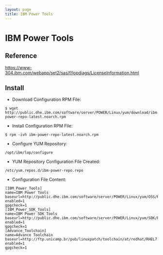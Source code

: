 ```yaml
---
layout: page
title: IBM Power Tools
---
```

# IBM Power Tools

## Reference

https://www-304.ibm.com/webapp/set2/sas/f/lopdiags/LicenseInformation.html

## Install

* Download Configuration RPM File:
```
$ wget http://public.dhe.ibm.com/software/server/POWER/Linux/yum/download/ibm-power-repo-latest.noarch.rpm
```
* Install Configuration RPM File:
```
$ rpm -ivh ibm-power-repo-latest.noarch.rpm
```
* Configure YUM Repository:
```
/opt/ibm/lop/configure
```
* YUM Repository Configuration File Created:
```
/etc/yum.repos.d/ibm-power-repo.repo
```
* Configuration File Content:
```
[IBM_Power_Tools]
name=IBM Power Tools
baseurl=http://public.dhe.ibm.com/software/server/POWER/Linux/yum/OSS/RHEL/7/ppc64le
enabled=1
gpgcheck=1
[IBM_Power_SDK_Tools]
name=IBM Power SDK Tools
baseurl=http://public.dhe.ibm.com/software/server/POWER/Linux/yum/SDK/RHEL/7/ppc64le
enabled=1
gpgcheck=1
[Advance_Toolchain]
name=Advance Toolchain
baseurl=http://ftp.unicamp.br/pub/linuxpatch/toolchain/at/redhat/RHEL7
enabled=1
gpgcheck=1
```

